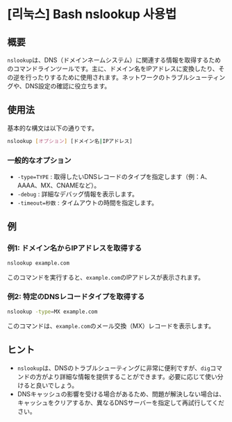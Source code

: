 # [리눅스] Bash nslookup 사용법

## 概要
`nslookup`は、DNS（ドメインネームシステム）に関連する情報を取得するためのコマンドラインツールです。主に、ドメイン名をIPアドレスに変換したり、その逆を行ったりするために使用されます。ネットワークのトラブルシューティングや、DNS設定の確認に役立ちます。

## 使用法
基本的な構文は以下の通りです。

```bash
nslookup [オプション] [ドメイン名|IPアドレス]
```

### 一般的なオプション
- `-type=TYPE` : 取得したいDNSレコードのタイプを指定します（例：A、AAAA、MX、CNAMEなど）。
- `-debug` : 詳細なデバッグ情報を表示します。
- `-timeout=秒数` : タイムアウトの時間を指定します。

## 例
### 例1: ドメイン名からIPアドレスを取得する
```bash
nslookup example.com
```
このコマンドを実行すると、`example.com`のIPアドレスが表示されます。

### 例2: 特定のDNSレコードタイプを取得する
```bash
nslookup -type=MX example.com
```
このコマンドは、`example.com`のメール交換（MX）レコードを表示します。

## ヒント
- `nslookup`は、DNSのトラブルシューティングに非常に便利ですが、`dig`コマンドの方がより詳細な情報を提供することができます。必要に応じて使い分けると良いでしょう。
- DNSキャッシュの影響を受ける場合があるため、問題が解決しない場合は、キャッシュをクリアするか、異なるDNSサーバーを指定して再試行してください。